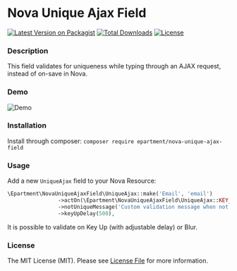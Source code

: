 # Nova Unique Ajax Field

[![Latest Version on Packagist](https://img.shields.io/packagist/v/epartment/nova-unique-ajax-field.svg)](https://packagist.org/packages/epartment/nova-unique-ajax-field)
[![Total Downloads](https://img.shields.io/packagist/dt/epartment/nova-unique-ajax-field.svg)](https://packagist.org/packages/epartment/nova-dependency-container)
[![License](https://img.shields.io/packagist/l/epartment/nova-unique-ajax-field.svg)](https://github.com/epartment/nova-unique-ajax-field/blob/master/LICENSE.md)

### Description
This field validates for uniqueness while typing through an AJAX request, instead of on-save in Nova.

### Demo

![Demo](https://raw.githubusercontent.com/epartment/nova-unique-ajax-field/master/docs/demo.gif)

### Installation
Install through composer: `composer require epartment/nova-unique-ajax-field`

### Usage

Add a new `UniqueAjax` field to your Nova Resource:

```php
\Epartment\NovaUniqueAjaxField\UniqueAjax::make('Email', 'email')
                ->actOn(\Epartment\NovaUniqueAjaxField\UniqueAjax::KEY_UP)
                ->notUniqueMessage('Custom validation message when not unique')
                ->keyUpDelay(500),
```

It is possible to validate on Key Up (with adjustable delay) or Blur.

### License
The MIT License (MIT). Please see [License File](https://github.com/epartment/nova-unique-ajax-field/blob/master/LICENSE.md) for more information.
